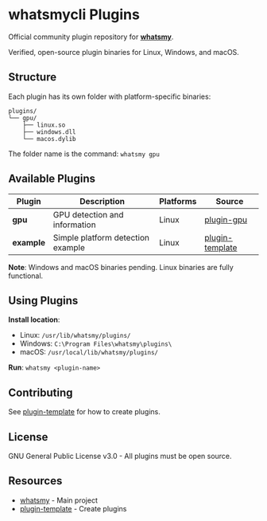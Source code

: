 # whatsmycli Plugins

Official community plugin repository for **[whatsmy](https://github.com/whatsmycli/whatsmy)**.

Verified, open-source plugin binaries for Linux, Windows, and macOS.

## Structure

Each plugin has its own folder with platform-specific binaries:

```
plugins/
└── gpu/
    ├── linux.so
    ├── windows.dll
    └── macos.dylib
```

The folder name is the command: `whatsmy gpu`

## Available Plugins

| Plugin | Description | Platforms | Source |
|--------|-------------|-----------|--------|
| **gpu** | GPU detection and information | Linux | [plugin-gpu](https://github.com/whatsmycli/plugin-gpu) |
| **example** | Simple platform detection example | Linux | [plugin-template](https://github.com/whatsmycli/plugin-template) |

**Note**: Windows and macOS binaries pending. Linux binaries are fully functional.

## Using Plugins

**Install location**:
- Linux: `/usr/lib/whatsmy/plugins/`
- Windows: `C:\Program Files\whatsmy\plugins\`
- macOS: `/usr/local/lib/whatsmy/plugins/`

**Run**: `whatsmy <plugin-name>`

## Contributing

See [plugin-template](https://github.com/whatsmycli/plugin-template) for how to create plugins.

## License

GNU General Public License v3.0 - All plugins must be open source.

## Resources

- [whatsmy](https://github.com/whatsmycli/whatsmy) - Main project
- [plugin-template](https://github.com/whatsmycli/plugin-template) - Create plugins
